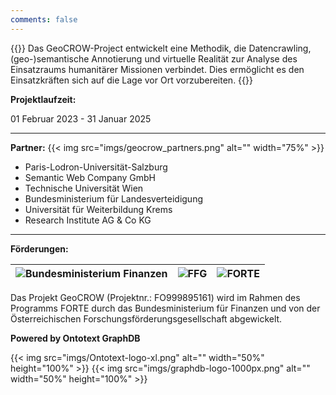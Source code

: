 ```yaml
---
comments: false
---
```


{{<justify>}}
Das GeoCROW-Project entwickelt eine Methodik, die Datencrawling, (geo-)semantische Annotierung und virtuelle Realität zur Analyse des Einsatzraums humanitärer Missionen verbindet. Dies ermöglicht es den Einsatzkräften sich auf die Lage vor Ort vorzubereiten.
{{</justify>}}

**Projektlaufzeit:**

01 Februar 2023 - 31 Januar 2025

---

**Partner:**
{{< img src="imgs/geocrow_partners.png" alt="" width="75%" >}}

- Paris-Lodron-Universität-Salzburg
- Semantic Web Company GmbH
- Technische Universität Wien
- Bundesministerium für Landesverteidigung
- Universität für Weiterbildung Krems
- Research Institute AG & Co KG

---

**Förderungen:**

| ![Bundesministerium Finanzen](imgs/bundesministerium_finanzen.jpg) | ![FFG](imgs/ffg_logo.svg) | ![FORTE](imgs/forte_logo_cutout.jpg) |
| :----------------------------------------------------------------: | :-----------------------: | :----------------------------------: |

Das Projekt GeoCROW (Projektnr.: FO999895161) wird im Rahmen des Programms FORTE durch das Bundesministerium für Finanzen und von der Österreichischen Forschungsförderungsgesellschaft abgewickelt.

**Powered by Ontotext GraphDB**

{{< img src="imgs/Ontotext-logo-xl.png" alt="" width="50%" height="100%" >}}
{{< img src="imgs/graphdb-logo-1000px.png" alt="" width="50%" height="100%" >}}
